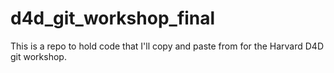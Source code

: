 # d4d_git_workshop_final
This is a repo to hold code that I'll copy and paste from for the Harvard D4D git workshop. 
